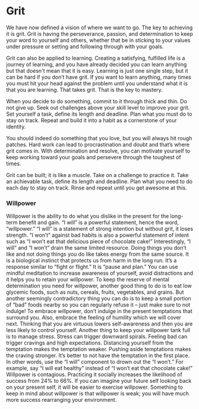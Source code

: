 # Grit

We have now defined a vision of where we want to go. The key to achieving it is grit. Grit is having the perseverance, passion, and determination to keep your word to yourself and others, whether that be in sticking to your values under pressure or setting and following through with your goals. 

Grit can also be applied to learning. Creating a satisfying, fulfilled life is a journey of learning, and you have already decided you can learn anything but that doesn't mean that it is easy.
Learning is just one single step, but it can be hard if you don’t have grit. If you want to learn anything, many times you must hit your head against the problem until you understand what it is that you are learning. That takes grit. That is the key to mastery.

When you decide to do something, commit to it through thick and thin. Do not give up. Seek out challenges above your skill level to improve your grit. Set yourself a task, define its length and deadline. Plan what you must do to stay on track. Repeat and build it into a habit as a cornerstone of your identity.

You should indeed do something that you love, but you will always hit rough patches. Hard work can lead to procrastination and doubt and that’s where grit comes in. With determination and resolve, you can motivate yourself to keep working toward your goals and persevere through the toughest of times. 

Grit can be built; it is like a muscle. Take on a challenge to practice it. Take an achievable task, define its length and deadline. Plan what you need to do each day to stay on track. Rinse and repeat until you get awesome at this. 


### Willpower

Willpower is the ability to do what you dislike in the present for the long-term benefit and gain. “I will” is a powerful statement, hence the word, “willpower.” “I will” is a statement of strong intention but without grit, it loses strength. 
“I won’t” against bad habits is also a powerful statement of intent such as “I won’t eat that delicious piece of chocolate cake!” 
Interestingly, “I will” and “I won’t” drain the same limited resource. Doing things you don’t like and not doing things you do like takes energy from the same source. It is a biological instinct that protects us from harm in the long run. It’s a response similar to “fight or flight.” It is “pause and plan.”
You can use mindful meditation to increase awareness of yourself, avoid distractions and it helps you to retain your willpower. To keep the reserve of mental determination you need for willpower, another good thing to do is to eat low glycemic foods, such as nuts, cereals, fruits, vegetables, and grains. But another seemingly contradictory thing you can do is to keep a small portion of “bad” foods nearby so you can regularly refuse it – just make sure to not indulge!
To embrace willpower, don’t indulge in the present temptations that surround you. Also, embrace the feeling of humility which we will cover next. Thinking that you are virtuous lowers self-awareness and then you are less likely to control yourself. 
Another thing to keep your willpower tank full is to manage stress. Stress can trigger downward spirals. Feeling bad can trigger cravings and high expectations. 
Distancing yourself from the temptation makes the temptation weaker. Pushing aside temptations makes the craving stronger. It’s better to not have the temptation in the first place. 
In other words, use the “I will” component to drown out the “I won’t.” For example, say “I will eat healthy” instead of “I won’t eat that chocolate cake!” 
Willpower is contagious. Practicing it socially increases the likelihood of success from 24% to 66%. If you can imagine your future self looking back on your present self, it will be easier to exercise willpower.
Something to keep in mind about willpower is that willpower is weak; you will have much more success rearranging your environment.


